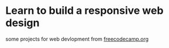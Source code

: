 # Learn to build a responsive web design

some projects for web devlopment from [freecodecamp.org](https://www.freecodecamp.org/learn)
